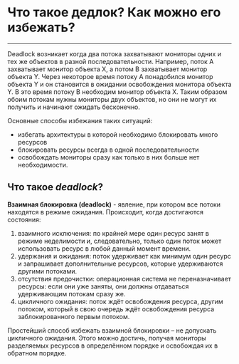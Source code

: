 # Что такое дедлок? Как можно его избежать?
---

Deadlock возникает когда два потока захватывают мониторы одних и тех же объектов в разной последовательности. Например, поток A захватывает монитор объекта X, а потом B захватывает монитор объекта Y. Через некоторое время потоку A понадобился монитор объекта Y и он становится в ожидании освобождения монитора объекта Y. В это время потоку B необходим монитор объекта X. Таким образом обоим потокам нужны мониторы двух объектов, но они не могут их получить и начинают ожидать бесконечно.

Основные способы избежания таких ситуаций:  

- избегать архитектуры в которой необходимо блокировать много ресурсов
- блокировать ресурсы всегда в одной последовательности
- освобождать мониторы сразу как только в них больше нет необходимости.

## Что такое *deadlock*?

**Взаимная блокировка (deadlock)** - явление, при котором все потоки находятся в режиме ожидания. Происходит, когда достигаются состояния:

1. взаимного исключения: по крайней мере один ресурс занят в режиме неделимости и, следовательно, только один поток может использовать ресурс в любой данный момент времени.
2. удержания и ожидания: поток удерживает как минимум один ресурс и запрашивает дополнительные ресурсов, которые удерживаются другими потоками.
3. отсутствия предочистки: операционная система не переназначивает ресурсы: если они уже заняты, они должны отдаваться удерживающим потокам сразу же.
4. цикличного ожидания: поток ждёт освобождения ресурса, другим потоком, который в свою очередь ждёт освобождения ресурса заблокированного первым потоком.

Простейший способ избежать взаимной блокировки – не допускать цикличного ожидания. Этого можно достичь, получая мониторы разделяемых ресурсов в определённом порядке и освобождая их в обратном порядке.